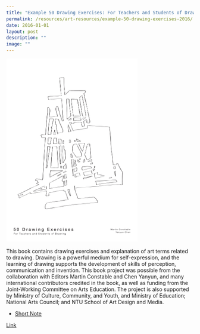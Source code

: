```yaml
---
title: "Example 50 Drawing Exercises: For Teachers and Students of Drawing (2016)"
permalink: /resources/art-resources/example-50-drawing-exercises-2016/
date: 2016-01-01
layout: post
description: ""
image: ""
---
```

<img src="/images/ed436fe71u0070.jpg" style="width:70%">

This book contains drawing exercises and explanation of art terms related to drawing. Drawing is a powerful medium for self-expression, and the learning of drawing supports the development of skills of perception, communication and invention. This book project was possible from the collaboration with Editors Martin Constable and Chen Yanyun, and many international contributors credited in the book, as well as funding from the Joint-Working Committee on Arts Education. The project is also supported by Ministry of Culture, Community, and Youth, and Ministry of Education; National Arts Council; and NTU School of Art Design and Media.

*   [Short Note](https://go.gov.sg/50-drawing-exercises-note)

[Link](https://go.gov.sg/50-drawing-exercises-main)